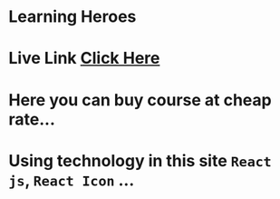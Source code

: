 # Learning Heroes

# Live Link [Click Here](https://lucky-one.netlify.app/)

# Here you can buy course at cheap rate...

# Using technology in this site `React js`, `React Icon` ...
